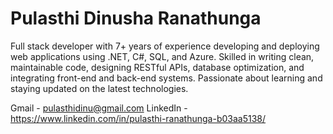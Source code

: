 # Pulasthi Dinusha Ranathunga

Full stack developer with 7+ years of experience developing and deploying web applications using .NET, C#, SQL, and Azure. Skilled in writing clean, maintainable code, designing RESTful APIs, database optimization, and integrating front-end and back-end systems. Passionate about learning and staying updated on the latest technologies.

 Gmail  - pulasthidinu@gmail.com
 LinkedIn - https://www.linkedin.com/in/pulasthi-ranathunga-b03aa5138/
